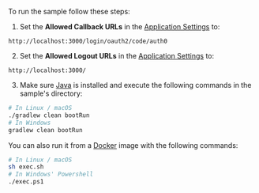 <!-- markdownlint-disable MD031 MD041 -->

To run the sample follow these steps:

1) Set the **Allowed Callback URLs** in the <a href="$manage_url/#/applications/$account.clientId/settings" target="_blank" rel="noreferrer">Application Settings</a> to:
```text
http://localhost:3000/login/oauth2/code/auth0
```

2) Set the **Allowed Logout URLs** in the <a href="$manage_url/#/applications/$account.clientId/settings" target="_blank" rel="noreferrer">Application Settings</a> to:
```text
http://localhost:3000/
```

3) Make sure <a href="http://www.oracle.com/technetwork/java/javase/downloads/" target="_blank" rel="noreferrer">Java</a> is installed and execute the following commands in the sample's directory:

```bash
# In Linux / macOS
./gradlew clean bootRun
# In Windows
gradlew clean bootRun
```

You can also run it from a <a href="https://www.docker.com" target="_blank" rel="noreferrer">Docker</a> image with the following commands:

```bash
# In Linux / macOS
sh exec.sh
# In Windows' Powershell
./exec.ps1
```